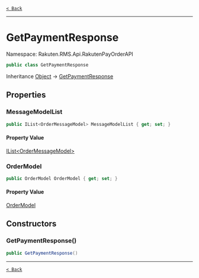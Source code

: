 [`< Back`](./)

---

# GetPaymentResponse

Namespace: Rakuten.RMS.Api.RakutenPayOrderAPI

```csharp
public class GetPaymentResponse
```

Inheritance [Object](https://docs.microsoft.com/en-us/dotnet/api/system.object) → [GetPaymentResponse](./rakuten.rms.api.rakutenpayorderapi.getpaymentresponse)

## Properties

### **MessageModelList**

```csharp
public IList<OrderMessageModel> MessageModelList { get; set; }
```

#### Property Value

[IList&lt;OrderMessageModel&gt;](https://docs.microsoft.com/en-us/dotnet/api/system.collections.generic.ilist-1)<br>

### **OrderModel**

```csharp
public OrderModel OrderModel { get; set; }
```

#### Property Value

[OrderModel](./rakuten.rms.api.rakutenpayorderapi.ordermodel)<br>

## Constructors

### **GetPaymentResponse()**

```csharp
public GetPaymentResponse()
```

---

[`< Back`](./)

